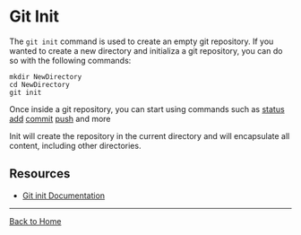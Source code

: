 # Git Init
The `git init` command is used to create an empty git repository.
If you wanted to create a new directory and initializa a git repository, you can do so with the following commands:
```
mkdir NewDirectory
cd NewDirectory
git init
```
Once inside a git repository, you can start using commands such as
[status](./status.md)
[add](./add.md)
[commit](./commit.md)
[push](./pull.md)
and more

Init will create the repository in the current directory and will encapsulate all content, including other directories.
## Resources
- [Git init Documentation](https://git-scm.com/docs/git-init)
---
[Back to Home](../Readme.md)

